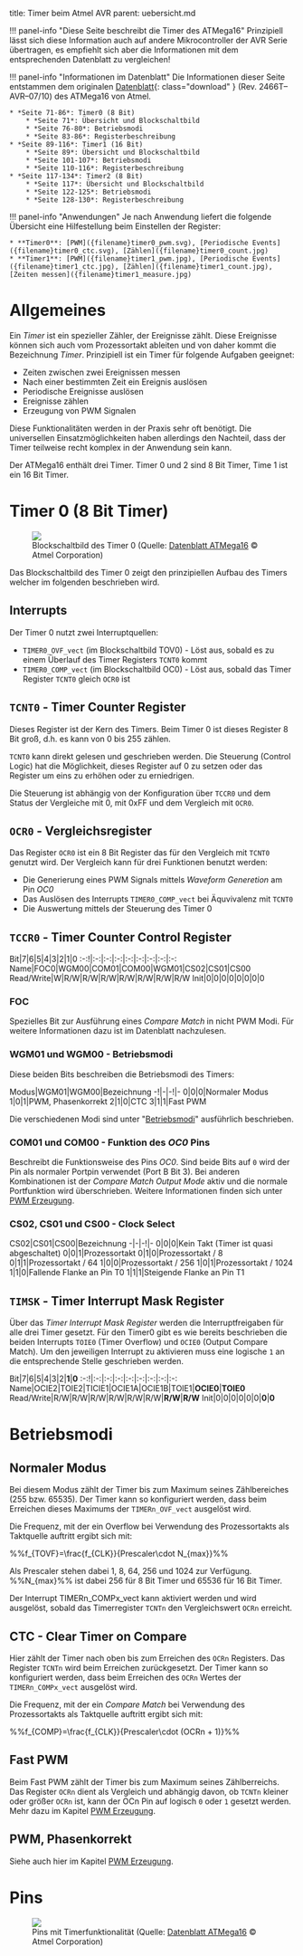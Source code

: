 title: Timer beim Atmel AVR
parent: uebersicht.md

!!! panel-info "Diese Seite beschreibt die Timer des ATMega16"
    Prinzipiell lässt sich diese Information auch auf andere Mikrocontroller der AVR Serie übertragen, es empfiehlt sich
    aber die Informationen mit dem entsprechenden Datenblatt zu vergleichen!

!!! panel-info "Informationen im Datenblatt"
    Die Informationen dieser Seite entstammen dem originalen [Datenblatt]({filename}atmel_atmega16.pdf){: class="download" }
    (Rev. 2466T–AVR–07/10) des ATMega16 von Atmel.

    * *Seite 71-86*: Timer0 (8 Bit)
        * *Seite 71*: Übersicht und Blockschaltbild
        * *Seite 76-80*: Betriebsmodi
        * *Seite 83-86*: Registerbeschreibung
    * *Seite 89-116*: Timer1 (16 Bit)
        * *Seite 89*: Übersicht und Blockschaltbild
        * *Seite 101-107*: Betriebsmodi
        * *Seite 110-116*: Registerbeschreibung
    * *Seite 117-134*: Timer2 (8 Bit)
        * *Seite 117*: Übersicht und Blockschaltbild
        * *Seite 122-125*: Betriebsmodi
        * *Seite 128-130*: Registerbeschreibung

!!! panel-info "Anwendungen"
    Je nach Anwendung liefert die folgende Übersicht eine Hilfestellung beim Einstellen der Register:

    * **Timer0**: [PWM]({filename}timer0_pwm.svg), [Periodische Events]({filename}timer0_ctc.svg), [Zählen]({filename}timer0_count.jpg)
    * **Timer1**: [PWM]({filename}timer1_pwm.jpg), [Periodische Events]({filename}timer1_ctc.jpg), [Zählen]({filename}timer1_count.jpg), [Zeiten messen]({filename}timer1_measure.jpg)

# Allgemeines
Ein *Timer* ist ein spezieller Zähler, der Ereignisse zählt. Diese Ereignisse können sich auch vom Prozessortakt ableiten
und von daher kommt die Bezeichnung *Timer*. Prinzipiell ist ein Timer für folgende Aufgaben geeignet:

* Zeiten zwischen zwei Ereignissen messen
* Nach einer bestimmten Zeit ein Ereignis auslösen
* Periodische Ereignisse auslösen
* Ereignisse zählen
* Erzeugung von PWM Signalen

Diese Funktionalitäten werden in der Praxis sehr oft benötigt. Die universellen Einsatzmöglichkeiten haben allerdings
den Nachteil, dass der Timer teilweise recht komplex in der Anwendung sein kann.

Der ATMega16 enthält drei Timer. Timer 0 und 2 sind 8 Bit Timer, Time 1 ist ein 16 Bit Timer.

# Timer 0 (8 Bit Timer)
<figure><img src="{filename}avr_timer0.svg"><figcaption>Blockschaltbild des Timer 0 (Quelle: <a href="http://www.atmel.com/images/doc2466.pdf">Datenblatt ATMega16</a> &copy; Atmel Corporation)</figcaption></figure>

Das Blockschaltbild des Timer 0 zeigt den prinzipiellen Aufbau des Timers welcher im folgenden beschrieben wird.

## Interrupts
Der Timer 0 nutzt zwei Interruptquellen:

* <code>TIMER0_OVF_vect</code> (im Blockschaltbild TOV0) - Löst aus, sobald es zu einem Überlauf des Timer Registers <code>TCNT0</code> kommt
* <code>TIMER0_COMP_vect</code> (im Blockschaltbild OC0) - Löst aus, sobald das Timer Register <code>TCNT0</code> gleich <code>OCR0</code> ist

## <code>TCNT0</code> - Timer Counter Register
Dieses Register ist der Kern des Timers. Beim Timer 0 ist dieses Register 8 Bit groß, d.h. es kann von 0 bis 255 zählen.

<code>TCNT0</code> kann direkt gelesen und geschrieben werden. Die Steuerung (Control Logic) hat die Möglichkeit, dieses
Register auf 0 zu setzen oder das Register um eins zu erhöhen oder zu erniedrigen.

Die Steuerung ist abhängig von der Konfiguration über <code>TCCR0</code> und dem Status der Vergleiche mit 0, mit 0xFF und dem
Vergleich mit <code>OCR0</code>.

## <code>OCR0</code> - Vergleichsregister
Das Register <code>OCR0</code> ist ein 8 Bit Register das für den Vergleich mit <code>TCNT0</code> genutzt wird. Der Vergleich kann für drei
Funktionen benutzt werden:

* Die Generierung eines PWM Signals mittels *Waveform Generetion* am Pin *OC0*
* Das Auslösen des Interrupts <code>TIMER0_COMP_vect</code> bei Äquvivalenz mit <code>TCNT0</code>
* Die Auswertung mittels der Steuerung des Timer 0

## <code>TCCR0</code> - Timer Counter Control Register

Bit|7|6|5|4|3|2|1|0
:-:!|:-:|:-:|:-:|:-:|:-:|:-:|:-:|:-:
Name|FOC0|WGM00|COM01|COM00|WGM01|CS02|CS01|CS00
Read/Write|W|R/W|R/W|R/W|R/W|R/W|R/W|R/W
Init|0|0|0|0|0|0|0|0

### FOC
Spezielles Bit zur Ausführung eines *Compare Match* in nicht PWM Modi. Für weitere Informationen dazu ist im Datenblatt
nachzulesen.

### WGM01 und WGM00 - Betriebsmodi
Diese beiden Bits beschreiben die Betriebsmodi des Timers:

Modus|WGM01|WGM00|Bezeichnung
-!|-|-!|-
0|0|0|Normaler Modus
1|0|1|PWM, Phasenkorrekt
2|1|0|CTC
3|1|1|Fast PWM

Die verschiedenen Modi sind unter "<a href="#betriebsmodi_1">Betriebsmodi</a>" ausführlich beschrieben.

### COM01 und COM00 - Funktion des *OC0* Pins
Beschreibt die Funktionsweise des Pins *OC0*. Sind beide Bits auf <code>0</code> wird der Pin als normaler Portpin verwendet
(Port B Bit 3). Bei anderen Kombinationen ist der *Compare Match Output Mode* aktiv und die normale Portfunktion wird
überschrieben. Weitere Informationen finden sich unter [PWM Erzeugung](avr_pwm.html).

### CS02, CS01 und CS00 - Clock Select

CS02|CS01|CS00|Bezeichnung
-|-|-!|-
0|0|0|Kein Takt (Timer ist quasi abgeschaltet)
0|0|1|Prozessortakt
0|1|0|Prozessortakt / 8
0|1|1|Prozessortakt / 64
1|0|0|Prozessortakt / 256
1|0|1|Prozessortakt / 1024
1|1|0|Fallende Flanke an Pin T0
1|1|1|Steigende Flanke an Pin T1

## <code>TIMSK</code> - Timer Interrupt Mask Register

Über das *Timer Interrupt Mask Register* werden die Interruptfreigaben für alle drei Timer gesetzt. Für den Timer0 gibt
es wie bereits beschrieben die beiden Interrupts <code>TOIE0</code> (Timer Overflow) und <code>OCIE0</code> (Output Compare Match). Um den
jeweiligen Interrupt zu aktivieren muss eine logische <code>1</code> an die entsprechende Stelle geschrieben werden.

Bit|7|6|5|4|3|2|**1**|**0**
:-:!|:-:|:-:|:-:|:-:|:-:|:-:|:-:|:-:
Name|OCIE2|TOIE2|TICIE1|OCIE1A|OCIE1B|TOIE1|**OCIE0**|**TOIE0**
Read/Write|R/W|R/W|R/W|R/W|R/W|R/W|**R/W**|**R/W**
Init|0|0|0|0|0|0|**0**|**0**

# Betriebsmodi
## Normaler Modus
Bei diesem Modus zählt der Timer bis zum Maximum seines Zählbereiches (255 bzw. 65535). Der Timer kann so konfiguriert
werden, dass beim Erreichen dieses Maximums der <code>TIMERn_OVF_vect</code> ausgelöst wird.

Die Frequenz, mit der ein Overflow bei Verwendung des Prozessortakts als Taktquelle auftritt ergibt sich mit:

%%f_{TOVF}=\frac{f_{CLK}}{Prescaler\cdot N_{max}}%%

Als Prescaler stehen dabei 1, 8, 64, 256 und 1024 zur Verfügung. %%N_{max}%% ist dabei 256 für 8 Bit Timer und 65536 für
16 Bit Timer.

Der Interrupt TIMERn_COMPx_vect kann aktiviert werden und wird ausgelöst, sobald das Timerregister <code>TCNTn</code> den
Vergleichswert <code>OCRn</code> erreicht.

## CTC - Clear Timer on Compare
Hier zählt der Timer nach oben bis zum Erreichen des <code>OCRn</code> Registers. Das Register <code>TCNTn</code> wird beim Erreichen
zurückgesetzt. Der Timer kann so konfiguriert werden, dass beim Erreichen des <code>OCRn</code> Wertes der <code>TIMERn_COMPx_vect</code>
ausgelöst wird.

Die Frequenz, mit der ein *Compare Match* bei Verwendung des Prozessortakts als Taktquelle auftritt ergibt sich mit:

%%f_{COMP}=\frac{f_{CLK}}{Prescaler\cdot (OCRn + 1)}%%

## Fast PWM
Beim Fast PWM zählt der Timer bis zum Maximum seines Zählberreichs. Das Register <code>OCRn</code> dient als Vergleich und abhängig
davon, ob <code>TCNTn</code> kleiner oder größer <code>OCRn</code> ist, kann der OCn Pin auf logisch <code>0</code> oder <code>1</code> gesetzt werden. Mehr dazu im Kapitel [PWM Erzeugung](avr_pwm.html).

## PWM, Phasenkorrekt
Siehe auch hier im Kapitel [PWM Erzeugung](avr_pwm.html).

# Pins

<figure><img src="{filename}avr_timer_pins.svg"><figcaption>Pins mit Timerfunktionalität (Quelle: <a href="http://www.atmel.com/images/doc2466.pdf">Datenblatt ATMega16</a> &copy; Atmel Corporation)</figcaption></figure>
